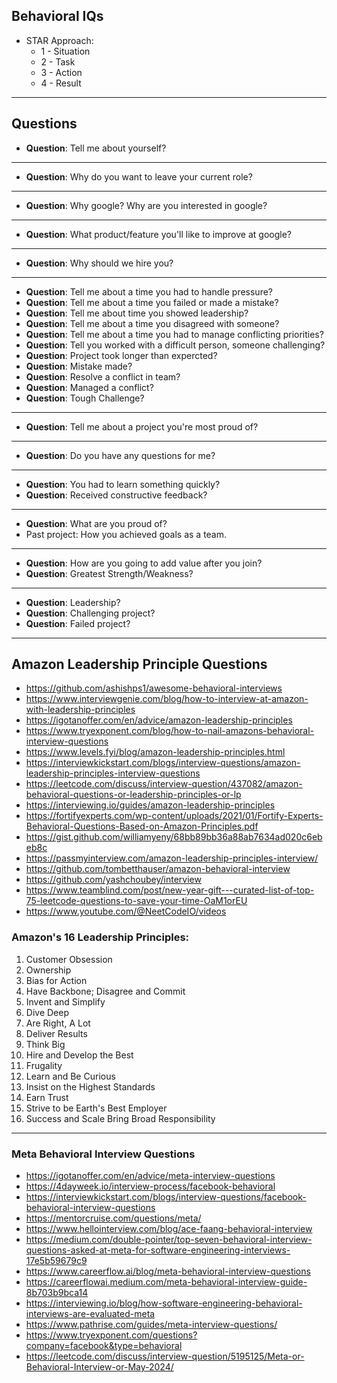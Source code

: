 ## Behavioral IQs
* STAR Approach: 
  * 1 - Situation
  * 2 - Task
  * 3 - Action
  * 4 - Result
***
## Questions

* __Question__: Tell me about yourself?
  
***

* __Question__: Why do you want to leave your current role?
  
***

* __Question__: Why google? Why are you interested in google?

***

* __Question__: What product/feature you'll like to improve at google?
  
***

* __Question__: Why should we hire you?
    
***

* __Question__: Tell me about a time you had to handle pressure?
* __Question__: Tell me about a time you failed or made a mistake?
* __Question__: Tell me about time you showed leadership?
* __Question__: Tell me about a time you disagreed with someone?
* __Question__: Tell me about a time you had to manage conflicting priorities?
* __Question__: Tell you worked with a difficult person, someone challenging?
* __Question__: Project took longer than expercted?
* __Question__: Mistake made?
* __Question__: Resolve a conflict in team?
* __Question__: Managed a conflict?
* __Question__: Tough Challenge?

***

* __Question__: Tell me about a project you're most proud of?
  
***

* __Question__: Do you have any questions for me?
    
***

* __Question__: You had to learn something quickly?
* __Question__: Received constructive feedback?

***

* __Question__: What are you proud of?
 * Past project: How you achieved goals as a team. 

***

* __Question__: How are you going to add value after you join?
* __Question__: Greatest Strength/Weakness?
   
***

* __Question__: Leadership?
* __Question__: Challenging project?
* __Question__: Failed project?

***

## Amazon Leadership Principle Questions
* https://github.com/ashishps1/awesome-behavioral-interviews
* https://www.interviewgenie.com/blog/how-to-interview-at-amazon-with-leadership-principles
* https://igotanoffer.com/en/advice/amazon-leadership-principles
* https://www.tryexponent.com/blog/how-to-nail-amazons-behavioral-interview-questions
* https://www.levels.fyi/blog/amazon-leadership-principles.html
* https://interviewkickstart.com/blogs/interview-questions/amazon-leadership-principles-interview-questions
* https://leetcode.com/discuss/interview-question/437082/amazon-behavioral-questions-or-leadership-principles-or-lp
* https://interviewing.io/guides/amazon-leadership-principles
* https://fortifyexperts.com/wp-content/uploads/2021/01/Fortify-Experts-Behavioral-Questions-Based-on-Amazon-Principles.pdf
* https://gist.github.com/williamyeny/68bb89bb36a88ab7634ad020c6ebeb8c
* https://passmyinterview.com/amazon-leadership-principles-interview/
* https://github.com/tombetthauser/amazon-behavioral-interview
* https://github.com/yashchoubey/interview
* https://www.teamblind.com/post/new-year-gift---curated-list-of-top-75-leetcode-questions-to-save-your-time-OaM1orEU
* https://www.youtube.com/@NeetCodeIO/videos

### Amazon's 16 Leadership Principles:
1. Customer Obsession
2. Ownership
3. Bias for Action
4. Have Backbone; Disagree and Commit
5. Invent and Simplify
6. Dive Deep
7. Are Right, A Lot
8. Deliver Results
9. Think Big
10. Hire and Develop the Best
11. Frugality
12. Learn and Be Curious
13. Insist on the Highest Standards
14. Earn Trust
15. Strive to be Earth's Best Employer
16. Success and Scale Bring Broad Responsibility

***

### Meta Behavioral Interview Questions
* https://igotanoffer.com/en/advice/meta-interview-questions
* https://4dayweek.io/interview-process/facebook-behavioral
* https://interviewkickstart.com/blogs/interview-questions/facebook-behavioral-interview-questions
* https://mentorcruise.com/questions/meta/
* https://www.hellointerview.com/blog/ace-faang-behavioral-interview
* https://medium.com/double-pointer/top-seven-behavioral-interview-questions-asked-at-meta-for-software-engineering-interviews-17e5b59679c9
* https://www.careerflow.ai/blog/meta-behavioral-interview-questions
* https://careerflowai.medium.com/meta-behavioral-interview-guide-8b703b9bca14
* https://interviewing.io/blog/how-software-engineering-behavioral-interviews-are-evaluated-meta
* https://www.pathrise.com/guides/meta-interview-questions/
* https://www.tryexponent.com/questions?company=facebook&type=behavioral
* https://leetcode.com/discuss/interview-question/5195125/Meta-or-Behavioral-Interview-or-May-2024/
